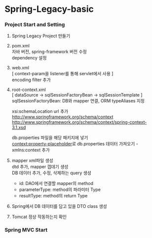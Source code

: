 # Spring-Legacy-basic

### Project Start and Setting
1. Spring Legacy Project 만들기
2. pom.xml  
   자바 버전, spring-framework 버전 수정  
   dependency 설정  
3. web.xml  
   [ context-param을 listener를 통해 servlet에서 사용 ]  
   encoding filter 추가  
4. root-context.xml  
   [ dataSource -> sqlSessionFactoryBean -> sqlSessionTemplate ]  
   sqlSessionFactoryBean: DB와 mapper 연결, ORM typeAliases 지정  
   
   xsi:schemaLocation url 추가  
   http://www.springframework.org/schema/context  
   http://www.springframework.org/schema/context/spring-context-3.1.xsd  
     
   db.properties 파일을 해당 패키지에 넣기  
   <context:property-placeholder>로 db.properties 데이터 가져오기 - xmlns:context 추가  
  
5. mapper xml파일 생성  
   dtd 추가, mapper 껍데기 생성  
   DB 데이터 추가, 수정, 삭제하는 query 생성  
   - id: DAO에서 연결할 mapper의 method  
   - parameterType: method의 파라미터 Type  
   - resultType: method의 return Type  
  
6. Spring에서 DB 데이터를 담고 있을 DTO class 생성  
7. Tomcat 정상 작동하는지 확인  
  
### Spring MVC Start
